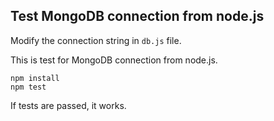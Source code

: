 ## Test MongoDB connection from node.js

Modify the connection string in ```db.js``` file.

This is test for MongoDB connection from node.js.

```
npm install
npm test
```

If tests are passed, it works.
